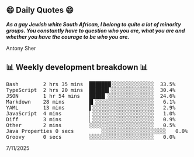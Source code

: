 ## 😄 Daily Quotes 😄

_**As a gay Jewish white South African, I belong to quite a lot of minority groups. You constantly have to question who you are, what you are and whether you have the courage to be who you are.**_

Antony Sher



## 📊 Weekly development breakdown 📊

<pre>Bash        2 hrs 35 mins  ███████░░░░░░░░░░░░░░  33.5%
TypeScript  2 hrs 20 mins  ██████▍░░░░░░░░░░░░░░  30.4%
JSON        1 hr 54 mins   █████▏░░░░░░░░░░░░░░░  24.6%
Markdown    28 mins        █▎░░░░░░░░░░░░░░░░░░░   6.1%
YAML        13 mins        ▌░░░░░░░░░░░░░░░░░░░░   2.9%
JavaScript  4 mins         ▏░░░░░░░░░░░░░░░░░░░░   1.0%
Diff        3 mins         ▏░░░░░░░░░░░░░░░░░░░░   0.9%
Other       2 mins         ░░░░░░░░░░░░░░░░░░░░░   0.5%
Java Properties 0 secs         ░░░░░░░░░░░░░░░░░░░░░   0.0%
Groovy      0 secs         ░░░░░░░░░░░░░░░░░░░░░   0.0%</pre>

7/11/2025